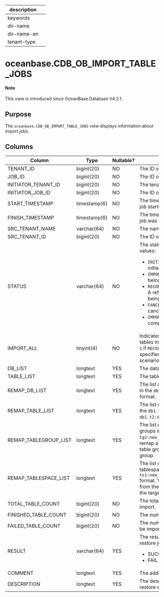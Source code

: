 | description ||
|---|---|
| keywords ||
| dir-name ||
| dir-name-en ||
| tenant-type ||

# oceanbase.CDB_OB_IMPORT_TABLE_JOBS

<main id="notice" type='explain'>
  <h4>Note</h4>
  <p>This view is introduced since OceanBase Database V4.2.1. </p>
</main>

## Purpose

The `oceanbase.CDB_OB_IMPORT_TABLE_JOBS` view displays information about import jobs. 

## Columns

| **Column** | **Type** | **Nullable?** | **Description** |
| --- | --- | --- | --- |
| TENANT_ID | bigint(20) | NO | The ID of the tenant. |
| JOB_ID | bigint(20) | NO | The ID of the job. |
| INITIATOR_TENANT_ID | bigint(20) | NO | The tenant ID of the parent job. |
| INITIATOR_JOB_ID | bigint(20) | NO | The ID of the parent job. |
| START_TIMESTAMP | timestamp(6) | NO | The time on the tenant when the job started. |
| FINISH_TIMESTAMP | timestamp(6) | NO | The time on the tenant when the job was completed. |
| SRC_TENANT_NAME | varchar(64) | NO | The name of the source tenant. |
| SRC_TENANT_ID | bigint(20) | NO | The ID of the source tenant. |
| STATUS | varchar(64) | NO | The status of the job. Valid values:<ul><li> `INIT`: The job is in the initialization state. </li><li>`IMPORT_TABLE`: A table is being imported. </li><li>`RECONSTRUCT_REF_CONSTRAINT`: A referenced constraint is being reconstructed.  </li><li>`CANCELING`: The job is being canceled.  </li><li>`IMPORT_FINISH`: The import is completed.  </li></ul> |
| IMPORT_ALL | tinyint(4) | NO | Indicates whether to import all tables in the tenant. The value is `1` if `RECOVER TABLE *.*` is specified, and is `0` in other scenarios. |
| DB_LIST | longtext | YES | The databases to restore. |
| TABLE_LIST | longtext | YES | The tables to restore. |
| REMAP_DB_LIST | longtext | YES | The list of renamed databases, in the `db1:new_db1, db2:newdb2` format. |
| REMAP_TABLE_LIST | longtext | YES | The list of renamed tables, in the `db1.t1:new_t1, db1.t2:db2.new_t2` format. |
| REMAP_TABLEGROUP_LIST | longtext | YES | The list of remapped table groups in the `tg1:new_tg1, tg2:new_tg2` format. You can remap a table from the original table group to the target table group. |
| REMAP_TABLESPACE_LIST | longtext | YES | The list of remapped tablespaces, in the `ts1:new_ts1, ts2:new_ts2` format. You can remap a table from the original tablespace to the target tablespace. |
| TOTAL_TABLE_COUNT | bigint(20) | NO | The total number of tables to import. |
| FINISHED_TABLE_COUNT | bigint(20) | NO | The number of tables imported. |
| FAILED_TABLE_COUNT | bigint(20) | NO | The number of tables failed to be imported. |
| RESULT | varchar(64) | YES | The result of the table-level restore job. Valid values:<ul><li>SUCCESS  </li><li>FAIL </li></ul> |
| COMMENT | longtext | YES | The additional information. |
| DESCRIPTION | longtext | YES | The description specified in the restore statement. |
